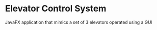 # Elevator Control System
 JavaFX application that mimics a set of 3 elevators operated using a GUI
